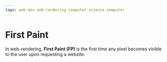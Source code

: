 ```yaml
---
tags: web-dev web-rendering computer-science computer
---
```


# First Paint

In web-rendering, **First Paint (FP)** is the first time any pixel becomes visible to the user upon requesting a website.

